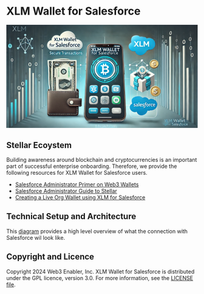 # XLM Wallet for Salesforce

![](documentation-and-images/XLM-wallet-for-Salesforce-thumbnail.png)


## Stellar Ecoystem

Building awareness around blockchain and cryptocurrencies is an important part of successful enterprise onboarding. Therefore, we provide the following resources for XLM Wallet for Salesforce users.
* [Salesforce Administrator Primer on Web3 Wallets](https://github.com/MuKnSys/XLM-wallet-for-Salesforce/blob/main/documentation-and-images/A%20Salesforce%20Administrator%20Primer%20on%20Web3%20Wallets.pdf)
* [Salesforce Administrator Guide to Stellar](documentation-and-images/Salesforce-Administrator-Guide-to-Stellar.md)
* [Creating a Live Org Wallet using XLM for Salesforce](https://github.com/MuKnSys/XLM-wallet-for-Salesforce/blob/main/documentation-and-images/Creating-a-Live-Org-Wallet_XLM-for-Salesforce-by-Web3Enabler.pdf)

## Technical Setup and Architecture

This [diagram](https://github.com/MuKnSys/XLM-wallet-for-Salesforce/blob/main/documentation-and-images/web3enabler-xlm-wallet-for-salesforce-architecture.png) provides a high level overview of what the connection with Salesforce wil look like.

## Copyright and Licence

Copyright 2024 Web3 Enabler, Inc. XLM Wallet for Salesforce is distributed under the GPL licence, version 3.0. For more information, see the [LICENSE file](https://github.com/MuKnSys/XLM-wallet-for-Salesforce/blob/main/LICENSE).
